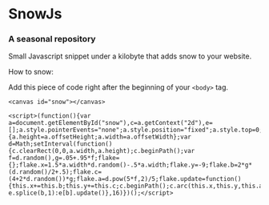 # SnowJs
### A seasonal repository

Small Javascript snippet under a kilobyte that adds snow to your website.

How to snow:

Add this piece of code right after the beginning of your `<body>` tag.

```
<canvas id="snow"></canvas>
```

```
<script>(function(){var a=document.getElementById("snow"),c=a.getContext("2d"),e=[];a.style.pointerEvents="none";a.style.position="fixed";a.style.top=0;a.style.left=0;a.style.width="100vw";a.style.height="100vh";.style.zIndex=1;a.style.userSelect="none";a.height=a.offsetHeight;a.width=a.offsetWidth;window.onresize=function(){a.height=a.offsetHeight;a.width=a.offsetWidth};var d=Math;setInterval(function(){c.clearRect(0,0,a.width,a.height);c.beginPath();var f=d.random(),g=.05+.95*f;flake={};flake.x=1.5*a.width*d.random()-.5*a.width;flake.y=-9;flake.b=2*g*(d.random()/2+.5);flake.c=(4+2*d.random())*g;flake.a=d.pow(5*f,2)/5;flake.update=function(){this.x+=this.b;this.y+=this.c;c.beginPath();c.arc(this.x,this.y,this.a,0,2*d.PI,!1);c.fillStyle="#FFF";c.fill()};e.push(flake);for(b=0;b<e.length;b++)e[b].y>a.height?e.splice(b,1):e[b].update()},16)})();</script>
```
